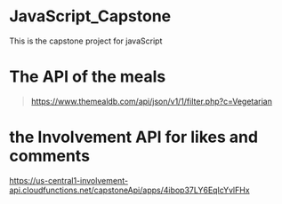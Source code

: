 # JavaScript_Capstone
This is the capstone project for javaScript

# The API of the meals
> https://www.themealdb.com/api/json/v1/1/filter.php?c=Vegetarian


# the  Involvement API for likes and comments
https://us-central1-involvement-api.cloudfunctions.net/capstoneApi/apps/4ibop37LY6EqIcYvlFHx
